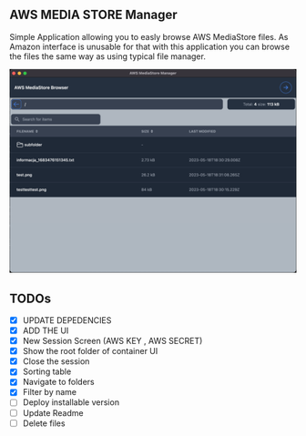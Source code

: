 ## AWS MEDIA STORE Manager

Simple Application allowing you to easly browse AWS MediaStore files. As Amazon interface is unusable for that with this application you can browse the files the same way as using typical file manager.

![Application screenshot](screen.png)

## TODOs

- [x] UPDATE DEPEDENCIES
- [x] ADD THE UI
- [x] New Session Screen (AWS KEY , AWS SECRET)
- [x] Show the root folder of container UI
- [x] Close the session
- [x] Sorting table
- [x] Navigate to folders
- [x] Filter by name
- [ ] Deploy installable version
- [ ] Update Readme
- [ ] Delete files

